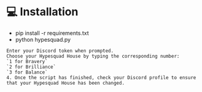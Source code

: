
# 💻  Installation

- pip install -r requirements.txt
- python hypesquad.py
```
Enter your Discord token when prompted.
Choose your Hypesquad House by typing the corresponding number:
`1 for Bravery`
`2 for Brilliance`
`3 for Balance`
4. Once the script has finished, check your Discord profile to ensure that your Hypesquad House has been changed.

